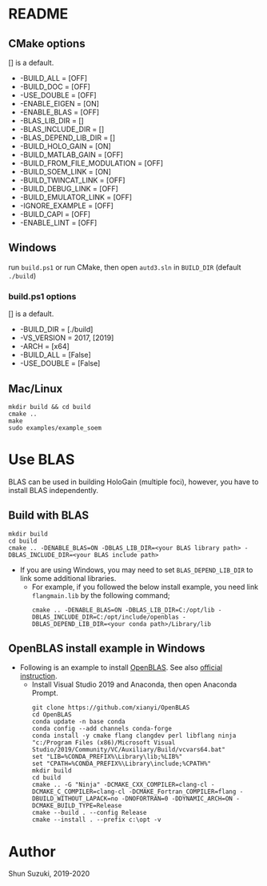 # README

## CMake options

[] is a default.

* -BUILD_ALL = [OFF]
* -BUILD_DOC = [OFF]
* -USE_DOUBLE = [OFF]
* -ENABLE_EIGEN = [ON]
* -ENABLE_BLAS = [OFF]
* -BLAS_LIB_DIR = []
* -BLAS_INCLUDE_DIR = []
* -BLAS_DEPEND_LIB_DIR = []
* -BUILD_HOLO_GAIN = [ON]
* -BUILD_MATLAB_GAIN = [OFF]
* -BUILD_FROM_FILE_MODULATION = [OFF]
* -BUILD_SOEM_LINK = [ON]
* -BUILD_TWINCAT_LINK = [OFF]
* -BUILD_DEBUG_LINK = [OFF]
* -BUILD_EMULATOR_LINK = [OFF]
* -IGNORE_EXAMPLE = [OFF]
* -BUILD_CAPI = [OFF]
* -ENABLE_LINT = [OFF]

## Windows

run `build.ps1` or run CMake, then open `autd3.sln` in `BUILD_DIR` (default `./build`)

### build.ps1 options

[] is a default.

* -BUILD_DIR = [./build]
* -VS_VERSION = 2017, [2019]
* -ARCH = [x64]
* -BUILD_ALL = [False]
* -USE_DOUBLE = [False]

## Mac/Linux

```
mkdir build && cd build
cmake ..
make
sudo examples/example_soem
```

# Use BLAS

BLAS can be used in building HoloGain (multiple foci), however, you have to install BLAS independently.

## Build with BLAS

```
mkdir build
cd build
cmake .. -DENABLE_BLAS=ON -DBLAS_LIB_DIR=<your BLAS library path> -DBLAS_INCLUDE_DIR=<your BLAS include path>
```
* If you are using Windows, you may need to set `BLAS_DEPEND_LIB_DIR` to link some additional libraries.
    * For example, if you followed the below install example, you need link `flangmain.lib` by the following command;
        ```
        cmake .. -DENABLE_BLAS=ON -DBLAS_LIB_DIR=C:/opt/lib -DBLAS_INCLUDE_DIR=C:/opt/include/openblas -DBLAS_DEPEND_LIB_DIR=<your conda path>/Library/lib
        ``` 

## OpenBLAS install example in Windows

* Following is an example to install [OpenBLAS](https://github.com/xianyi/OpenBLAS). See also [official instruction](https://github.com/xianyi/OpenBLAS/wiki/How-to-use-OpenBLAS-in-Microsoft-Visual-Studio).
    * Install Visual Studio 2019 and Anaconda, then open Anaconda Prompt.
        ```
        git clone https://github.com/xianyi/OpenBLAS
        cd OpenBLAS
        conda update -n base conda
        conda config --add channels conda-forge
        conda install -y cmake flang clangdev perl libflang ninja
        "c:/Program Files (x86)/Microsoft Visual Studio/2019/Community/VC/Auxiliary/Build/vcvars64.bat"
        set "LIB=%CONDA_PREFIX%\Library\lib;%LIB%"
        set "CPATH=%CONDA_PREFIX%\Library\include;%CPATH%"
        mkdir build
        cd build
        cmake .. -G "Ninja" -DCMAKE_CXX_COMPILER=clang-cl -DCMAKE_C_COMPILER=clang-cl -DCMAKE_Fortran_COMPILER=flang -DBUILD_WITHOUT_LAPACK=no -DNOFORTRAN=0 -DDYNAMIC_ARCH=ON -DCMAKE_BUILD_TYPE=Release
        cmake --build . --config Release
        cmake --install . --prefix c:\opt -v
        ```

# Author

Shun Suzuki, 2019-2020

